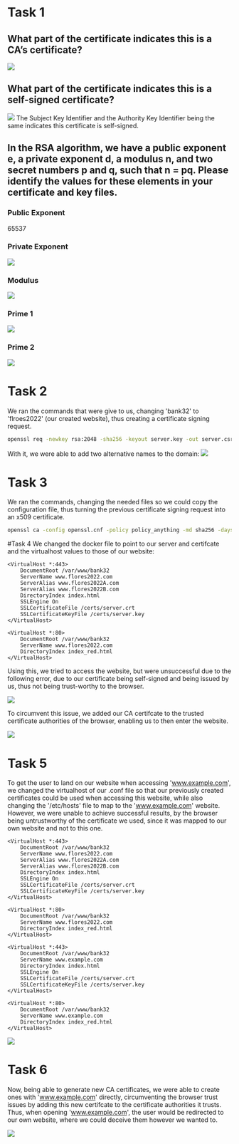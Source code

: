 # Task 1
## What part of the certificate indicates this is a CA’s certificate?
![](task1.1.png)
## What part of the certificate indicates this is a self-signed certificate?
![](task1.2.png)
The Subject Key Identifier and the Authority Key Identifier being the same indicates this certificate is self-signed.
## In the RSA algorithm, we have a public exponent e, a private exponent d, a modulus n, and two secret numbers p and q, such that n = pq. Please identify the values for these elements in your certificate and key files.

### Public Exponent
65537

### Private Exponent
![](task1.3.private.png)

### Modulus
![](task1.3.modulus.png)

### Prime 1
![](task1.3.p.png)

### Prime 2
![](task1.3.q.png)

# Task 2

We ran the commands that were give to us, changing 'bank32' to 'flroes2022' (our created website), thus creating a certificate signing request.

```bash
openssl req -newkey rsa:2048 -sha256 -keyout server.key -out server.csr -subj "/CN=www.flores2022.com/O=Flores Inc./C=PT" -addext "subjectAltName = DNS:www.flores2022.com, DNS:www.flores2022A.com, DNS:www.flores2022B.com"-passout pass:pass
```

With it, we were able to add two alternative names to the domain:
![](task2.png)


# Task 3

We ran the commands, changing the needed files so we could copy the configuration file, thus turning the previous certificate signing request into an x509 certificate.

```bash
openssl ca -config openssl.cnf -policy policy_anything -md sha256 -days 3650 -in server.csr -out server.crt -batch -cert ca.crt -keyfile ca.key
```

#Task 4
We changed the docker file to point to our server and certifcate and the virtualhost values to those of our website:

```
<VirtualHost *:443> 
    DocumentRoot /var/www/bank32
    ServerName www.flores2022.com
    ServerAlias www.flores2022A.com
    ServerAlias www.flores2022B.com
    DirectoryIndex index.html
    SSLEngine On 
    SSLCertificateFile /certs/server.crt
    SSLCertificateKeyFile /certs/server.key
</VirtualHost>

<VirtualHost *:80> 
    DocumentRoot /var/www/bank32
    ServerName www.flores2022.com
    DirectoryIndex index_red.html
</VirtualHost>
```

Using this, we tried to access the website, but were unsuccessful due to the following error, due to our certificate being self-signed and being issued by us, thus not being trust-worthy to the browser.

![](no_certificate.png)

To circumvent this issue, we added our CA certifcate to the trusted certificate authorities of the browser, enabling us to then enter the website.

![](with_certificate.png)

# Task 5

To get the user to land on our website when accessing 'www.example.com', we changed the virtualhost of our .conf file so that our previously created certificates could be used when accessing this website, while also changing the '/etc/hosts' file to map to the 'www.example.com' website.
However, we were unable to achieve successful results, by the browser being untrustworthy of the certificate we used, since it was mapped to our own website and not to this one.

```
<VirtualHost *:443> 
    DocumentRoot /var/www/bank32
    ServerName www.flores2022.com
    ServerAlias www.flores2022A.com
    ServerAlias www.flores2022B.com
    DirectoryIndex index.html
    SSLEngine On 
    SSLCertificateFile /certs/server.crt
    SSLCertificateKeyFile /certs/server.key
</VirtualHost>

<VirtualHost *:80> 
    DocumentRoot /var/www/bank32
    ServerName www.flores2022.com
    DirectoryIndex index_red.html
</VirtualHost>

<VirtualHost *:443> 
    DocumentRoot /var/www/bank32
    ServerName www.example.com
    DirectoryIndex index.html
    SSLEngine On 
    SSLCertificateFile /certs/server.crt
    SSLCertificateKeyFile /certs/server.key
</VirtualHost>

<VirtualHost *:80> 
    DocumentRoot /var/www/bank32
    ServerName www.example.com
    DirectoryIndex index_red.html
</VirtualHost>
```

![](no_certificate_2.png)

# Task 6
Now, being able to generate new CA certificates, we were able to create ones with 'www.example.com' directly, circumventing the browser trust issues by adding this new certifcate to the certificate authorities it trusts. Thus, when opening 'www.example.com', the user would be redirected to our own website, where we could deceive them however we wanted to.

![](with_certificate_2.png)

